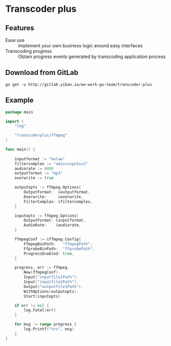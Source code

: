 # Transcoder plus

## Features

<dl>
  <dt>Ease use</dt>
  <dd>Implement your own business logic around easy interfaces</dd>
  <dt>Transcoding progress</dt>
  <dd>Obtain progress events generated by transcoding application process</dd>
</dl>

## Download from GitLab

```shell
go get -u http://gitlab.yiban.io/we-work-go-team/transcoder-plus
```

## Example

```go
package main

import (
	"log"

	"transcoderplus/ffmpeg"
)

func main() {
	
	inputformat := "mulaw"
	filtercomplex := "amix=inputs=2"
	audiorate := 8000
	outputformat := "mp3"
	overwrite := true

	outputopts := ffmpeg.Options{
		OutputFormat:  &outputformat,
		Overwrite:     &overwrite,
		FilterComplex: &filtercomplex,
	}

	inputopts := ffmpeg.Options{
		OutputFormat: &inputformat,
		AudioRate:    &audiorate,
	}

	ffmpegConf := &ffmpeg.Config{
		FfmpegBinPath:   "ffmpegPath",
		FfprobeBinPath:  "ffprobePath",
		ProgressEnabled: true,
	}

	progress, err := ffmpeg.
		New(ffmpegConf).
		Input("inputfile1Path").
		Input("inputfile2Path").
		Output("outputfile1Path").
		WithOptions(outputopts).
		Start(inputopts)

	if err != nil {
		log.Fatal(err)
	}

	for msg := range progress {
		log.Printf("%+v", msg)
	}
}

```
